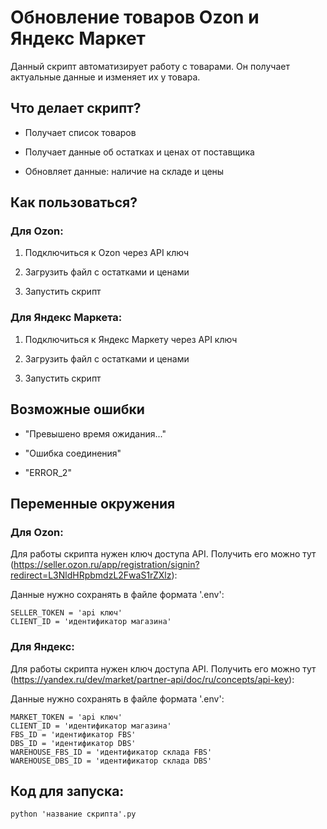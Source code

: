 # Обновление товаров Ozon и Яндекс Маркет

Данный скрипт автоматизирует работу с товарами. Он получает актуальные данные и изменяет их у товара.

## Что делает скрипт?
- Получает список товаров

- Получает данные об остатках и ценах от поставщика

- Обновляет данные: наличие на складе и цены

## Как пользоваться?

### Для Ozon:
1. Подключиться к Ozon через API ключ

2. Загрузить файл с остатками и ценами

3. Запустить скрипт

### Для Яндекс Маркета:
1. Подключиться к Яндекс Маркету через API ключ

2. Загрузить файл с остатками и ценами

3. Запустить скрипт

## Возможные ошибки

- "Превышено время ожидания..." 

- "Ошибка соединения" 

- "ERROR_2" 

## Переменные окружения

### Для Ozon:
Для работы скрипта нужен ключ доступа API. Получить его можно тут (https://seller.ozon.ru/app/registration/signin?redirect=L3NldHRpbmdzL2FwaS1rZXlz):

Данные нужно сохранять в файле формата '.env':
```
SELLER_TOKEN = 'api ключ'
CLIENT_ID = 'идентификатор магазина'
```

### Для Яндекс:
Для работы скрипта нужен ключ доступа API. Получить его можно тут (https://yandex.ru/dev/market/partner-api/doc/ru/concepts/api-key):

Данные нужно сохранять в файле формата '.env':
```
MARKET_TOKEN = 'api ключ'
CLIENT_ID = 'идентификатор магазина'
FBS_ID = 'идентификатор FBS'
DBS_ID = 'идентификатор DBS'
WAREHOUSE_FBS_ID = 'идентификатор склада FBS'
WAREHOUSE_DBS_ID = 'идентификатор склада DBS'
```

## Код для запуска:
```
python 'название скрипта'.py
```